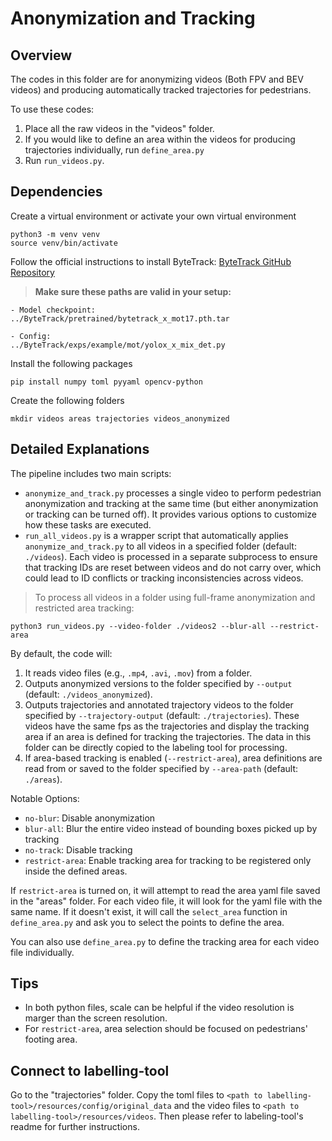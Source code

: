 # Anonymization and Tracking

## Overview
The codes in this folder are for anonymizing videos (Both FPV and BEV videos) and producing automatically tracked trajectories for pedestrians.

To use these codes:
1. Place all the raw videos in the "videos" folder.
2. If you would like to define an area within the videos for producing trajectories individually, run `define_area.py`
3. Run `run_videos.py`.

## Dependencies
Create a virtual environment or activate your own virtual environment
```
python3 -m venv venv
source venv/bin/activate
```

Follow the official instructions to install ByteTrack: [ByteTrack GitHub Repository](https://github.com/ifzhang/ByteTrack)

> **Make sure these paths are valid in your setup:**
```
- Model checkpoint:
../ByteTrack/pretrained/bytetrack_x_mot17.pth.tar

- Config:
../ByteTrack/exps/example/mot/yolox_x_mix_det.py
```

Install the following packages
```
pip install numpy toml pyyaml opencv-python 
```
Create the following folders
```
mkdir videos areas trajectories videos_anonymized
```

## Detailed Explanations
The pipeline includes two main scripts:
 - `anonymize_and_track.py` processes a single video to perform pedestrian anonymization and tracking at the same time (but either anonymization or tracking can be turned off). It provides various options to customize how these tasks are executed.
 - `run_all_videos.py` is a wrapper script that automatically applies `anonymize_and_track.py` to all videos in a specified folder (default: `./videos`). Each video is processed in a separate subprocess to ensure that tracking IDs are reset between videos and do not carry over, which could lead to ID conflicts or tracking inconsistencies across videos.
   
> To process all videos in a folder using full-frame anonymization and restricted area tracking:
```
python3 run_videos.py --video-folder ./videos2 --blur-all --restrict-area
```

By default, the code will: 
1. It reads video files (e.g., `.mp4`, `.avi`, `.mov`) from a folder.
2. Outputs anonymized versions to the folder specified by `--output` (default: `./videos_anonymized`).
3. Outputs trajectories and annotated trajectory videos to the folder specified by `--trajectory-output` (default: `./trajectories`). These videos have the same fps as the trajectories and display the tracking area if an area is defined for tracking the trajectories. The data in this folder can be directly copied to the labeling tool for processing.
4. If area-based tracking is enabled (`--restrict-area`), area definitions are read from or saved to the folder specified by `--area-path` (default: `./areas`).

Notable Options:
- `no-blur`: Disable anonymization
- `blur-all`: Blur the entire video instead of bounding boxes picked up by tracking
- `no-track`: Disable tracking
- `restrict-area`: Enable tracking area for tracking to be registered only inside the defined areas.

If `restrict-area` is turned on, it will attempt to read the area yaml file saved in the "areas" folder. For each video file, it will look for the yaml file with the same name. If it doesn't exist, it will call the `select_area` function in `define_area.py` and ask you to select the points to define the area.

You can also use `define_area.py` to define the tracking area for each video file individually.

## Tips
- In both python files, scale can be helpful if the video resolution is marger than the screen resolution.
- For `restrict-area`, area selection should be focused on pedestrians' footing area.

## Connect to labelling-tool

Go to the "trajectories" folder. Copy the toml files to `<path to labelling-tool>/resources/config/original_data` and the video files to `<path to labelling-tool>/resources/videos`. Then please refer to labeling-tool's readme for further instructions.
